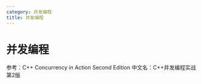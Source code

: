 ```yaml
---
category: 并发编程
title: 并发编程
---
```

# 并发编程

参考：C++ Concurrency in Action Second Edition 中文名：C++并发编程实战 第2版


